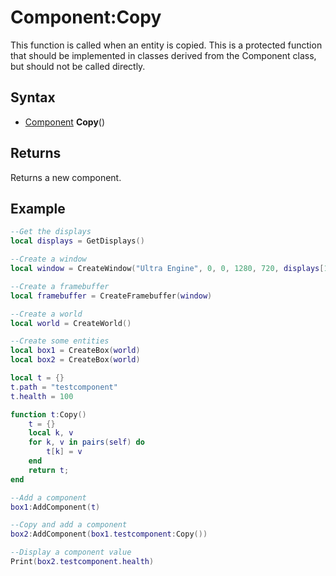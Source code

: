 # Component:Copy

This function is called when an entity is copied. This is a protected function that should be implemented in classes derived from the Component class, but should not be called directly.

## Syntax

- [Component](Component.md) **Copy**()

## Returns

Returns a new component.

## Example

```lua
--Get the displays
local displays = GetDisplays()

--Create a window
local window = CreateWindow("Ultra Engine", 0, 0, 1280, 720, displays[1], WINDOW_CENTER | WINDOW_TITLEBAR)

--Create a framebuffer
local framebuffer = CreateFramebuffer(window)

--Create a world
local world = CreateWorld()

--Create some entities
local box1 = CreateBox(world)
local box2 = CreateBox(world)

local t = {}
t.path = "testcomponent"
t.health = 100

function t:Copy()
    t = {}
    local k, v
    for k, v in pairs(self) do
        t[k] = v
    end
    return t;
end

--Add a component
box1:AddComponent(t)

--Copy and add a component
box2:AddComponent(box1.testcomponent:Copy())

--Display a component value
Print(box2.testcomponent.health)
```

